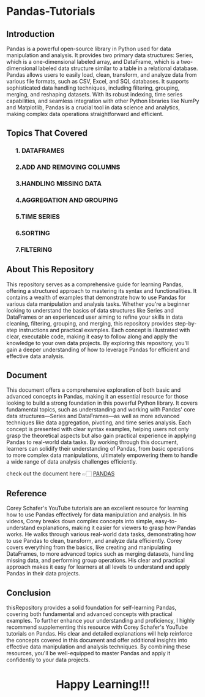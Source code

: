 # Pandas-Tutorials
<h2>Introduction</h2>
<p>Pandas is a powerful open-source library in Python used for data manipulation and analysis. It provides two primary data structures: Series, which is a one-dimensional labeled array, and DataFrame, which is a two-dimensional labeled data structure similar to a table in a relational database. Pandas allows users to easily load, clean, transform, and analyze data from various file formats, such as CSV, Excel, and SQL databases. It supports sophisticated data handling techniques, including filtering, grouping, merging, and reshaping datasets. With its robust indexing, time series capabilities, and seamless integration with other Python libraries like NumPy and Matplotlib, Pandas is a crucial tool in data science and analytics, making complex data operations straightforward and efficient. </p> 

<h2>Topics That Covered</h2>
<ol> <h3>1.	DATAFRAMES</h3>
  <h3>2.ADD AND REMOVING COLUMNS </h3>	
    <h3>3.HANDLING MISSING DATA</h3>
    <h3>4.AGGREGATION AND GROUPING</h3>
    <h3>5.TIME SERIES</h3>
    <h3>6.SORTING</h3> 
   <h3>7.FILTERING</h3> </ol>

<h2>About This Repository</h2>
<p>This repository serves as a comprehensive guide for learning Pandas, offering a structured approach to mastering its syntax and functionalities. It contains a wealth of examples that demonstrate how to use Pandas for various data manipulation and analysis tasks. Whether you're a beginner looking to understand the basics of data structures like Series and DataFrames or an experienced user aiming to refine your skills in data cleaning, filtering, grouping, and merging, this repository provides step-by-step instructions and practical examples. Each concept is illustrated with clear, executable code, making it easy to follow along and apply the knowledge to your own data projects. By exploring this repository, you'll gain a deeper understanding of how to leverage Pandas for efficient and effective data analysis.</p>

<h2>Document</h2>
<p>This document offers a comprehensive exploration of both basic and advanced concepts in Pandas, making it an essential resource for those looking to build a strong foundation in this powerful Python library. It covers fundamental topics, such as understanding and working with Pandas' core data structures—Series and DataFrames—as well as more advanced techniques like data aggregation, pivoting, and time series analysis. Each concept is presented with clear syntax examples, helping users not only grasp the theoretical aspects but also gain practical experience in applying Pandas to real-world data tasks. By working through this document, learners can solidify their understanding of Pandas, from basic operations to more complex data manipulations, ultimately empowering them to handle a wide range of data analysis challenges efficiently.</p>
<p>check out the document here 👉🏻 <a href="https://github.com/HEMNATH77/Pandas-Tutorials/blob/main/pandas.docx">PANDAS</a></p>

<h2>Reference</h2>
<p>Corey Schafer's YouTube tutorials are an excellent resource for learning how to use Pandas effectively for data manipulation and analysis. In his videos, Corey breaks down complex concepts into simple, easy-to-understand explanations, making it easier for viewers to grasp how Pandas works. He walks through various real-world data tasks, demonstrating how to use Pandas to clean, transform, and analyze data efficiently. Corey covers everything from the basics, like creating and manipulating DataFrames, to more advanced topics such as merging datasets, handling missing data, and performing group operations. His clear and practical approach makes it easy for learners at all levels to understand and apply Pandas in their data projects.</p>

<h2>Conclusion</h2>
<p> thisRepository  provides a solid foundation for self-learning Pandas, covering both fundamental and advanced concepts with practical examples. To further enhance your understanding and proficiency, I highly recommend supplementing this resource with Corey Schafer's YouTube tutorials on Pandas. His clear and detailed explanations will help reinforce the concepts covered in this document and offer additional insights into effective data manipulation and analysis techniques. By combining these resources, you'll be well-equipped to master Pandas and apply it confidently to your data projects.</p>


<h1 align = center>  Happy Learning!!!</h1>
